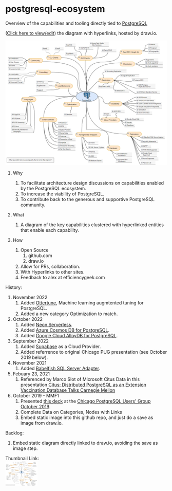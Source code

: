 # postgresql-ecosystem 

<!-- https://stackoverflow.com/questions/3492153/markdown-open-a-new-window-link/5803384 -->
Overview of the capabilities and tooling directly tied to <a href="https://postgresql.org/" target="_blank">PostgreSQL</a>

(<a href="https://www.draw.io/?mode=github#HEfficiencyGeek%2Fpostgresql-ecosystem%2Fmaster%2Fpostgresql-ecosystem.drawio" target="_drawio">Click here to view/edit</a>) the diagram with hyperlinks, hosted by draw.io.

[![Embedded Diagram2](https://raw.githubusercontent.com/EfficiencyGeek/postgresql-ecosystem/master/postgresql-ecosystem.png)](https://raw.githubusercontent.com/EfficiencyGeek/postgresql-ecosystem/master/postgresql-ecosystem.png)

1. Why  
	1. To facilitate architecture design discussions on capabilities enabled by the PostgreSQL ecosystem.
	1. To increase the viability of PostgreSQL.
	1. To contribute back to the generous and supportive PostgreSQL community.

2. What
	1. A diagram of the key capabilities clustered with hyperlinked entities that enable each capability.
	
3. How  
	1. Open Source
		1. github.com
		2. draw.io
	1. Allow for PRs, collaboration.  
	1. With Hyperlinks to other sites.  
	1. Feedback to alex at efficiencygeek.com  

History:
1. November 2022
   1. Added [Ottertune](https://ottertune.com/postgresql/), Machine learning augmtented tuning for PostgreSQL.  
   2. Added a new category Optimization to match.	
2. October 2022  
   1. Added [Neon Serverless](https://neon.tech/).  
   2. Added [Azure Cosmos DB for PostgreSQL](https://learn.microsoft.com/en-us/azure/cosmos-db/postgresql/introduction).  
   3. Added [Google Cloud AlloyDB for PostgreSQL](https://cloud.google.com/alloydb).  
3. September 2022  
   1. Added [Supabase](https://supabase.com/database) as a Cloud Provider.
   2. Added referrence to original Chicago PUG presentation (see October 2019 below).
4. November 2021  
   1. Added [Babelfish SQL Server Adapter](https://babelfishpg.org/blog/releases/2021/10/babelfish-launch/).
5. Febuary 23, 2021
   1. Referenced by Marco Slot of Microsoft Citus Data in this presentation [Citus: Distributed PostgreSQL as an Extension Vaccination Database Talks Carnegie Mellon](https://youtu.be/X-aAgXJZRqM?t=207)
6. October 2019 - MMF1 
   1.  Presented [this deck](presentations/postgresql-ecosystem-CHI_PUG-20191016.pptx) at the [Chicago PostgreSQL Users' Group October 2019](https://www.meetup.com/chicago-postgresql-user-group/events/265263425/).
	1.	Complete Data on Categories, Nodes with Links
    1. 	Embed static image into this github repo, and just do a save as image from draw.io.	

Backlog:  
1. Embed static diagram directly linked to draw.io, avoiding the save as image step.

Thumbnail Link:  
[![Postgresql Ecosystem URL](https://raw.githubusercontent.com/EfficiencyGeek/postgresql-ecosystem/master/postgresql-ecosystem-thumbnail.png?style=social&label=ViewEdit)](https://github.com/EfficiencyGeek/postgresql-ecosystem)
